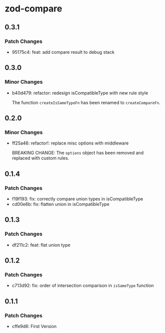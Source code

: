 # zod-compare

## 0.3.1

### Patch Changes

- 95175c4: feat: add compare result to debug stack

## 0.3.0

### Minor Changes

- b40d479: refactor: redesign isCompatibleType with new rule style

  The function `createIsSameTypeFn` has been renamed to `createCompareFn`.

## 0.2.0

### Minor Changes

- ff25a46: refactor!: replace misc options with middleware

  BREAKING CHANGE: The `options` object has been removed and replaced with custom rules.

## 0.1.4

### Patch Changes

- f19f193: fix: correctly compare union types in isCompatibleType
- cd00e6b: fix: flatten union in isCompatibleType

## 0.1.3

### Patch Changes

- df211c2: feat: flat union type

## 0.1.2

### Patch Changes

- c713d92: fix: order of intersection comparison in `isSameType` function

## 0.1.1

### Patch Changes

- cffe9d6: First Version
